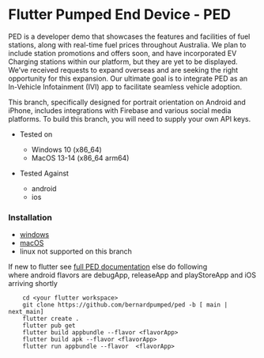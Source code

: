 # Flutter Pumped End Device - PED

PED is a developer demo that showcases the features and facilities of fuel stations, along with real-time fuel prices throughout Australia. We plan to include station promotions and offers soon, and have incorporated EV Charging stations within our platform, but they are yet to be displayed. We’ve received requests to expand overseas and are seeking the right opportunity for this expansion. Our ultimate goal is to integrate PED as an In-Vehicle Infotainment (IVI) app to facilitate seamless vehicle adoption. 
 
 
This branch, specifically designed for portrait orientation on Android and iPhone, includes integrations with Firebase and various social media platforms. To build this branch, you will need to supply your own API keys.


- Tested on

  - Windows 10 (x86_64)
  - MacOS 13-14 (x86_64 arm64)

- Tested Against
  - android
  - ios

### Installation

 - [windows](https://docs.flutter.dev/get-started/install/windows)
 - [macOS](https://docs.flutter.dev/get-started/install/macos) 
 - linux not supported on this branch


If new to flutter see [full PED documentation](https://github.com/bernardcraddock/pumped_end_device/blob/bernardcraddock_ui/documentation/FULL-README.md) else do following  
where android flavors are debugApp, releaseApp and playStoreApp and iOS arriving shortly 

```
    cd <your flutter workspace>
    git clone https://github.com/bernardpumped/ped -b [ main | next_main]
    flutter create .
    flutter pub get
    flutter build appbundle --flavor <flavorApp>
    flutter build apk --flavor <flavorApp>
    flutter run appbundle --flavor  <flavorApp>
```
